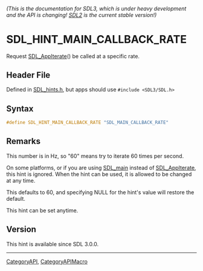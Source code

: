 ###### (This is the documentation for SDL3, which is under heavy development and the API is changing! [SDL2](https://wiki.libsdl.org/SDL2/) is the current stable version!)
# SDL_HINT_MAIN_CALLBACK_RATE

Request [SDL_AppIterate](SDL_AppIterate)() be called at a specific rate.

## Header File

Defined in [SDL_hints.h](https://github.com/libsdl-org/SDL/blob/main/include/SDL3/SDL_hints.h), but apps should use `#include <SDL3/SDL.h>`

## Syntax

```c
#define SDL_HINT_MAIN_CALLBACK_RATE "SDL_MAIN_CALLBACK_RATE"
```

## Remarks

This number is in Hz, so "60" means try to iterate 60 times per second.

On some platforms, or if you are using [SDL_main](SDL_main) instead of
[SDL_AppIterate](SDL_AppIterate), this hint is ignored. When the hint can
be used, it is allowed to be changed at any time.

This defaults to 60, and specifying NULL for the hint's value will restore
the default.

This hint can be set anytime.

## Version

This hint is available since SDL 3.0.0.

----
[CategoryAPI](CategoryAPI), [CategoryAPIMacro](CategoryAPIMacro)

